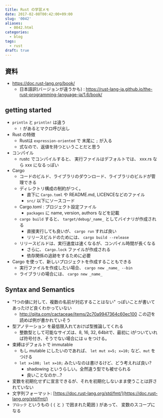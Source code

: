 ```yaml
---
title: Rust の学習メモ
date: 2017-02-08T00:42:00+09:00
slug: '0042'
aliases:
  - 0042.html
categories:
  - blog
tags:
  - rust
draft: true
---
```



## 資料

* https://doc.rust-lang.org/book/
    * 日本語訳(バージョンが違うかも) : https://rust-lang-ja.github.io/the-rust-programming-language-ja/1.6/book/

## getting started

* `println` と `println!` は違う
    * `!` があるとマクロ呼び出し
* Rust の特徴
    * Rustは `expression-oriented` で 末尾に `;` が入る
    * 式なので、返値を持つということだと思う
* コンパイル
    * rustc でコンパイルすると、 実行ファイルはデフォルトでは、 xxx.rs なら xxx になるっぽい
* Cargo
    * コードのビルド、ライブラリのダウンロード、ライブラリのビルドが管理できる
    * ディレクトリ構成の制約がつく。
        * 直下に `Cargo.toml` や README.md, LICENCEなどのファイル
        * `src/` 以下にソースコード
    * Cargo.toml : プロジェクト設定ファイル
        * `packages` に name, version, authors などを記載
    * `cargo build` すると、 `target/debug/_name_` としてバイナリが作成される
        * 直接実行しても良いが、 `cargo run` すれば良い
        * リリースビルドのためには、 `cargo build --release`
    * リリースビルドは、実行速度は速くなるが、コンパイル時間が長くなる
        * さらに、 `Cargo.lock` ファイルが作成される
        * 依存関係の追跡をするために必要
* Cargo を使って、新しいプロジェクトを作成することもできる
    * 実行ファイルを作成したい場合、 `cargo new _name_ --bin`
    * ライブラリの場合には、 `cargo new _name_`

## Syntax and Semantics

* "1つの値に対して、複数の名前が対応することはない" っぽいことが書いてあったけど良くわかっていない
    * http://qiita.com/cactaceae/items/2c70a9947364c60ec100 この辺を読めば例が書かれていそう
* 型アノテーション を最低限入れておけば型推論してくれる
    * 整数型として可能なサイズは、8, 16, 32, 64bitで、最初に iがついていれば符号付き、そうでない場合には u をつける。
* 束縛はデフォルトで immutable
    * もし mutable にしたいのであれば、 `let mut x=5; x=10;` など、`mut` をつける
    * `let x=100; let x=10;` みたいなのは書けるけど、どう考えれば良い?
        * shadowing というらしい。全然違う型でも被せられる
        * 良いことなのか...?
* 変数を初期化せずに宣言できるが、それを初期化しないまま使うことは許されていない
* 文字列フォーマット: [https://doc.rust-lang.org/std/fmt/](https://doc.rust-lang.org/std/fmt/)
* `ブロック` というもの ( `{` と `}` で囲まれた範囲 ) があって、 変数のスコープになる
